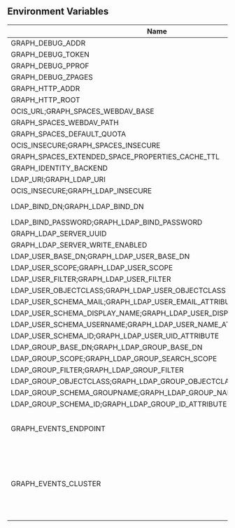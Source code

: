 ## Environment Variables

| Name | Type | Default Value | Description |
|------|------|---------------|-------------|
| GRAPH_DEBUG_ADDR | string | 127.0.0.1:9124 | |
| GRAPH_DEBUG_TOKEN | string |  | |
| GRAPH_DEBUG_PPROF | bool | false | |
| GRAPH_DEBUG_ZPAGES | bool | false | |
| GRAPH_HTTP_ADDR | string | 127.0.0.1:9120 | |
| GRAPH_HTTP_ROOT | string | /graph | |
| OCIS_URL;GRAPH_SPACES_WEBDAV_BASE | string | https://localhost:9200 | |
| GRAPH_SPACES_WEBDAV_PATH | string | /dav/spaces/ | |
| GRAPH_SPACES_DEFAULT_QUOTA | string | 1000000000 | |
| OCIS_INSECURE;GRAPH_SPACES_INSECURE | bool | false | |
| GRAPH_SPACES_EXTENDED_SPACE_PROPERTIES_CACHE_TTL | int | 0 | |
| GRAPH_IDENTITY_BACKEND | string | ldap | |
| LDAP_URI;GRAPH_LDAP_URI | string | ldaps://localhost:9235 | |
| OCIS_INSECURE;GRAPH_LDAP_INSECURE | bool | true | |
| LDAP_BIND_DN;GRAPH_LDAP_BIND_DN | string | uid=libregraph,ou=sysusers,o=libregraph-idm | |
| LDAP_BIND_PASSWORD;GRAPH_LDAP_BIND_PASSWORD | string |  | |
| GRAPH_LDAP_SERVER_UUID | bool | false | |
| GRAPH_LDAP_SERVER_WRITE_ENABLED | bool | true | |
| LDAP_USER_BASE_DN;GRAPH_LDAP_USER_BASE_DN | string | ou=users,o=libregraph-idm | |
| LDAP_USER_SCOPE;GRAPH_LDAP_USER_SCOPE | string | sub | |
| LDAP_USER_FILTER;GRAPH_LDAP_USER_FILTER | string |  | |
| LDAP_USER_OBJECTCLASS;GRAPH_LDAP_USER_OBJECTCLASS | string | inetOrgPerson | |
| LDAP_USER_SCHEMA_MAIL;GRAPH_LDAP_USER_EMAIL_ATTRIBUTE | string | mail | |
| LDAP_USER_SCHEMA_DISPLAY_NAME;GRAPH_LDAP_USER_DISPLAYNAME_ATTRIBUTE | string | displayName | |
| LDAP_USER_SCHEMA_USERNAME;GRAPH_LDAP_USER_NAME_ATTRIBUTE | string | uid | |
| LDAP_USER_SCHEMA_ID;GRAPH_LDAP_USER_UID_ATTRIBUTE | string | owncloudUUID | |
| LDAP_GROUP_BASE_DN;GRAPH_LDAP_GROUP_BASE_DN | string | ou=groups,o=libregraph-idm | |
| LDAP_GROUP_SCOPE;GRAPH_LDAP_GROUP_SEARCH_SCOPE | string | sub | |
| LDAP_GROUP_FILTER;GRAPH_LDAP_GROUP_FILTER | string |  | |
| LDAP_GROUP_OBJECTCLASS;GRAPH_LDAP_GROUP_OBJECTCLASS | string | groupOfNames | |
| LDAP_GROUP_SCHEMA_GROUPNAME;GRAPH_LDAP_GROUP_NAME_ATTRIBUTE | string | cn | |
| LDAP_GROUP_SCHEMA_ID;GRAPH_LDAP_GROUP_ID_ATTRIBUTE | string | owncloudUUID | |
| GRAPH_EVENTS_ENDPOINT | string | 127.0.0.1:9233 | the address of the streaming service|
| GRAPH_EVENTS_CLUSTER | string | ocis-cluster | the clusterID of the streaming service. Mandatory when using nats|